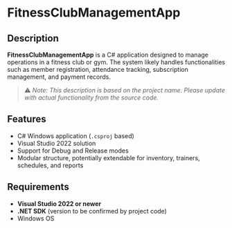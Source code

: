 # FitnessClubManagementApp

## Description
**FitnessClubManagementApp** is a C# application designed to manage operations in a fitness club or gym. The system likely handles functionalities such as member registration, attendance tracking, subscription management, and payment records.

> ⚠️ _Note: This description is based on the project name. Please update with actual functionality from the source code._

## Features
- C# Windows application (`.csproj` based)
- Visual Studio 2022 solution
- Support for Debug and Release modes
- Modular structure, potentially extendable for inventory, trainers, schedules, and reports

## Requirements
- **Visual Studio 2022 or newer**
- **.NET SDK** (version to be confirmed by project code)
- Windows OS
